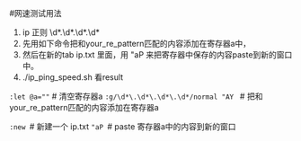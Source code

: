 #网速测试用法
1. ip 正则 \d*\.\d*\.\d*\.\d*
2. 先用如下命令把和your_re_pattern匹配的内容添加在寄存器a中，
3. 然后在新的tab ip.txt 里面，用 "aP 来把寄存器中保存的内容paste到新的窗口中。
4. ./ip_ping_speed.sh 看result

`:let @a=""` # 清空寄存器a
`:g/\d*\.\d*\.\d*\.\d*/normal "AY ` # 把和your_re_pattern匹配的内容添加在寄存器a

`:new `# 新建一个 ip.txt
`"aP `# paste 寄存器a中的内容到新的窗口
